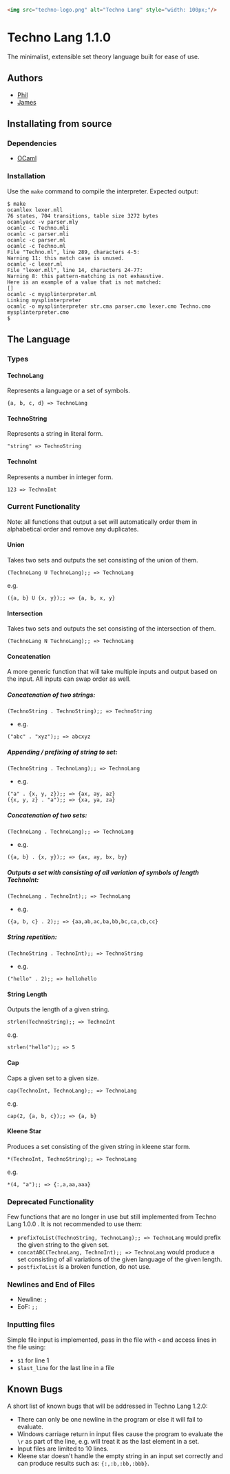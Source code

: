 ```html
<img src="techno-logo.png" alt="Techno Lang" style="width: 100px;"/>
```
# Techno Lang 1.1.0
The minimalist, extensible set theory language built for ease of use.
## Authors
- [Phil](https://github.com/philMarius)
- [James](https://github.com/jameslinwood)
## Installating from source
### Dependencies
- [OCaml](http://ocaml.org/)
### Installation
Use the `make` command to compile the interpreter. Expected output:
```
$ make
ocamllex lexer.mll
76 states, 704 transitions, table size 3272 bytes
ocamlyacc -v parser.mly
ocamlc -c Techno.mli
ocamlc -c parser.mli
ocamlc -c parser.ml
ocamlc -c Techno.ml
File "Techno.ml", line 289, characters 4-5:
Warning 11: this match case is unused.
ocamlc -c lexer.ml
File "lexer.mll", line 14, characters 24-77:
Warning 8: this pattern-matching is not exhaustive.
Here is an example of a value that is not matched:
[]
ocamlc -c mysplinterpreter.ml
Linking mysplinterpreter
ocamlc -o mysplinterpreter str.cma parser.cmo lexer.cmo Techno.cmo mysplinterpreter.cmo
$
```
## The Language
### Types
#### TechnoLang
Represents a language or a set of symbols.
```
{a, b, c, d} => TechnoLang
```
#### TechnoString
Represents a string in literal form.
```
"string" => TechnoString
```
#### TechnoInt
Represents a number in integer form.
```
123 => TechnoInt
```
### Current Functionality
Note: all functions that output a set will automatically order them in alphabetical order and remove any duplicates.
#### Union
Takes two sets and outputs the set consisting of the union of them.
```
(TechnoLang U TechnoLang);; => TechnoLang
```
e.g.
```
({a, b} U {x, y});; => {a, b, x, y}
```
#### Intersection
Takes two sets and outputs the set consisting of the intersection of them.
```
(TechnoLang N TechnoLang);; => TechnoLang
```
#### Concatenation
A more generic function that will take multiple inputs and output based on the input. All inputs can swap order as well.
##### Concatenation of two strings:
```
(TechnoString . TechnoString);; => TechnoString
```
  * e.g. 
```
("abc" . "xyz");; => abcxyz
```
##### Appending / prefixing of string to set:
```
(TechnoString . TechnoLang);; => TechnoLang
```
  * e.g. 
```
("a" . {x, y, z});; => {ax, ay, az}
({x, y, z} . "a");; => {xa, ya, za}
```
##### Concatenation of two sets:
```
(TechnoLang . TechnoLang);; => TechnoLang
```
  * e.g. 
```
({a, b} . {x, y});; => {ax, ay, bx, by}
```
##### Outputs a set with consisting of all variation of symbols of length TechnoInt:
```
(TechnoLang . TechnoInt);; => TechnoLang
```
  * e.g. 
```
({a, b, c} . 2);; => {aa,ab,ac,ba,bb,bc,ca,cb,cc}
```
##### String repetition:
```
(TechnoString . TechnoInt);; => TechnoString
```
  * e.g. 
```
("hello" . 2);; => hellohello
```
#### String Length
Outputs the length of a given string.
```
strlen(TechnoString);; => TechnoInt
```
e.g.
```
strlen("hello");; => 5
```
#### Cap
Caps a given set to a given size.
```
cap(TechnoInt, TechnoLang);; => TechnoLang
```
e.g.
```
cap(2, {a, b, c});; => {a, b}
```
#### Kleene Star
Produces a set consisting of the given string in kleene star form.
```
*(TechnoInt, TechnoString);; => TechnoLang
```
e.g.
```
*(4, "a");; => {:,a,aa,aaa}
```
### Deprecated Functionality
Few functions that are no longer in use but still implemented from Techno Lang 1.0.0 . It is not recommended to use them:
- `prefixToList(TechnoString, TechnoLang);; => TechnoLang` would prefix the given string to the given set.
- `concatABC(TechnoLang, TechnoInt);; => TechnoLang` would produce a set consisting of all variations of the given language of the given length.
- `postfixToList` is a broken function, do not use.
### Newlines and End of Files
- Newline: `;`
- EoF: `;;`
### Inputting files
Simple file input is implemented, pass in the file with `<` and access lines in the file using:
- `$1` for line 1
- `$last_line` for the last line in a file
## Known Bugs
A short list of known bugs that will be addressed in Techno Lang 1.2.0:
- There can only be one newline in the program or else it will fail to evaluate.
- Windows carriage return in input files cause the program to evaluate the `\r` as part of the line, e.g. will treat it as the last element in a set.
- Input files are limited to 10 lines.
- Kleene star doesn't handle the empty string in an input set correctly and can produce results such as: `{:,:b,:bb,:bbb}`.